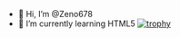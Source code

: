 - 👋 Hi, I’m @Zeno678
- 🌱 I’m currently learning HTML5
[![trophy](https://github-profile-trophy.vercel.app/?username=ryo-ma&theme=onedark)](https://github.com/ryo-ma/github-profile-trophy)
